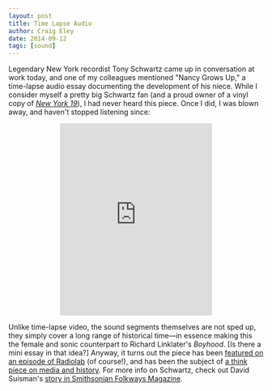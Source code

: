 ```yaml
---  
layout: post 
title: Time Lapse Audio
author: Craig Eley 
date: 2014-09-12
tags: [sound]
---
```


Legendary New York recordist Tony Schwartz came up in conversation at work today, and one of my colleagues mentioned "Nancy Grows Up," a time-lapse audio essay documenting the development of his niece. While I consider myself a pretty big Schwartz fan (and a proud owner of a vinyl copy of [*New York 19*](http://instagram.com/p/arYs7dAAu6/?modal=true)), I had never heard this piece. Once I did, I was blown away, and haven't stopped listening since:

<center><iframe src="https://embed.spotify.com/?uri=spotify:track:1kanqnYlynaUdqwYov9sKd" width="300" height="380" frameborder="0" allowtransparency="true"></iframe></center>

Unlike time-lapse video, the sound segments themselves are not sped up, they simply cover a long range of historical time—in essence making this the female and sonic counterpart to Richard Linklater's *Boyhood*. [Is there a mini essay in that idea?] Anyway, it turns out the piece has been [featured on an episode of Radiolab](http://www.radiolab.org/story/91585-unlocking-the-secrets-of-time/) (of course!), and has been the subject of [a think piece on media and history](http://theappendix.net/issues/2013/7/nancy-grows-up-the-media-age-and-the-historians-craft). For more info on Schwartz, check out David Suisman's [story in Smithsonian Folkways Magazine](http://www.folkways.si.edu/magazine/2012_fall_winter/cover_story.aspx).
